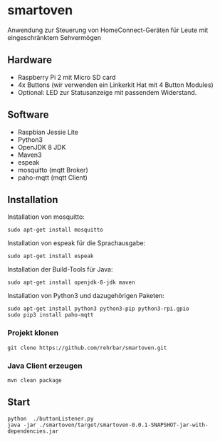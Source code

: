 # smartoven
Anwendung zur Steuerung von HomeConnect-Geräten für Leute mit
eingeschränktem Sehvermögen

## Hardware

* Raspberry Pi 2 mit Micro SD card
* 4x Buttons (wir verwenden ein Linkerkit Hat mit 4 Button Modules)
* Optional: LED zur Statusanzeige mit passendem Widerstand.

## Software

* Raspbian Jessie Lite
* Python3
* OpenJDK 8 JDK
* Maven3
* espeak
* mosquitto (mqtt Broker)
* paho-mqtt (mqtt Client)

## Installation

Installation von mosquitto:
```
sudo apt-get install mosquitto
```

Installation von espeak für die Sprachausgabe:
```
sudo apt-get install espeak
```

Installation der Build-Tools für Java:
```
sudo apt-get install openjdk-8-jdk maven
```

Installation von Python3 und dazugehörigen Paketen:
```
sudo apt-get install python3 python3-pip python3-rpi.gpio
sudo pip3 install paho-mqtt
```

### Projekt klonen
```
git clone https://github.com/rehrbar/smartoven.git
```

### Java Client erzeugen
```
mvn clean package
```

## Start
```
python  ./buttonListener.py
java -jar ./smartoven/target/smartoven-0.0.1-SNAPSHOT-jar-with-dependencies.jar
```